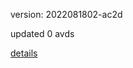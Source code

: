 version: 2022081802-ac2d

updated 0 avds

[details](https://github.com/0x74f917491bfa7ebfa379/ali_avd_db/blob/master/change_log/2022/08/18/02/ac2d.txt)
